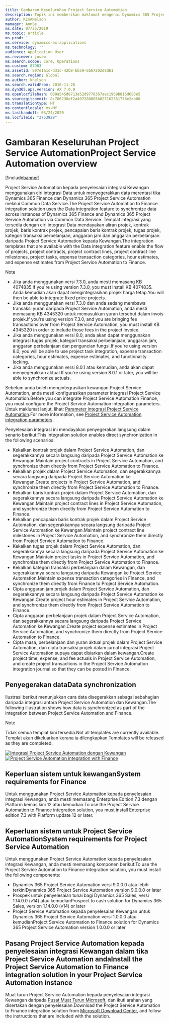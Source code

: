 ```yaml
---
title: Gambaran Keseluruhan Project Service Automation
description: Topik ini memberikan maklumat mengenai Dynamics 365 Project Service Automation kepada penyelesaian integrasi Dynamics 365 Finance.
author: KimANelson
manager: AnnBe
ms.date: 07/25/2019
ms.topic: article
ms.prod: ''
ms.service: dynamics-ax-applications
ms.technology: ''
audience: Application User
ms.reviewer: josaw
ms.search.scope: Core, Operations
ms.custom: 87983
ms.assetid: 897e1a1c-d31c-42b8-bb59-6b67202d8d61
ms.search.region: Global
ms.author: knelson
ms.search.validFrom: 2016-11-28
ms.dyn365.ops.version: AX 7.0.0
ms.openlocfilehash: 080a545d8713e52d9778367aec1969b815d683e5
ms.sourcegitcommit: 8c786230ef2a497280885b827162561776e2eb00
ms.translationtype: HT
ms.contentlocale: ms-MY
ms.lasthandoff: 03/24/2020
ms.locfileid: "3753928"
---
```

# <a name="project-service-automation-overview"></a><span data-ttu-id="c0d63-103">Gambaran Keseluruhan Project Service Automation</span><span class="sxs-lookup"><span data-stu-id="c0d63-103">Project Service Automation overview</span></span>

[!include[banner](../includes/banner.md)]

<span data-ttu-id="c0d63-104">Project Service Automation kepada penyelesaian integrasi Kewangan menggunakan ciri integrasi Data untuk menyegerakkan data merentasi tika Dynamics 365 Finance dan Dynamics 365 Project Service Automation melalui Common Data Service.</span><span class="sxs-lookup"><span data-stu-id="c0d63-104">The Project Service Automation to Finance integration solution uses the Data integration feature to synchronize data across instances of Dynamics 365 Finance and Dynamics 365 Project Service Automation via Common Data Service.</span></span> <span data-ttu-id="c0d63-105">Templat integrasi yang tersedia dengan ciri integrasi Data mendayakan aliran projek, kontrak projek, baris kontrak projek, pencapaian baris kontrak projek, tugas projek, kategori transaksi perbelanjaan, anggaran jam dan anggaran perbelanjaan daripada Project Service Automation kepada Kewangan.</span><span class="sxs-lookup"><span data-stu-id="c0d63-105">The integration templates that are available with the Data integration feature enable the flow of projects, project contracts, project contract lines, project contract line milestones, project tasks, expense transaction categories, hour estimates, and expense estimates from Project Service Automation to Finance.</span></span>

> [!NOTE]
> - <span data-ttu-id="c0d63-106">Jika anda menggunakan versi 7.3.0, anda mesti memasang KB 4074835.</span><span class="sxs-lookup"><span data-stu-id="c0d63-106">If you're using version 7.3.0, you must install KB 4074835.</span></span> <span data-ttu-id="c0d63-107">Anda kemudian akan dapat mengintegrasikan projek harga tetap.</span><span class="sxs-lookup"><span data-stu-id="c0d63-107">You will then be able to integrate fixed price projects.</span></span>
> - <span data-ttu-id="c0d63-108">Jika anda menggunakan versi 7.3.0 dan anda sedang membawa transaksi yuran daripada Project Service Automation, anda mesti memasang KB 4345320 untuk memasukkan yuran tersebut dalam invois projek.</span><span class="sxs-lookup"><span data-stu-id="c0d63-108">If you're using version 7.3.0, and you are bringing fee transactions over from Project Service Automation, you must install KB 4345320 in order to include those fees in the project invoice.</span></span>
> - <span data-ttu-id="c0d63-109">Jika anda menggunakan versi 8.0, anda akan dapat menggunakan integrasi tugas projek, kategori transaksi perbelanjaan, anggaran jam, anggaran perbelanjaan dan penguncian fungsi.</span><span class="sxs-lookup"><span data-stu-id="c0d63-109">If you're using version 8.0, you will be able to use project task integration, expense transaction categories, hour estimates, expense estimates, and functionality locking.</span></span>
> - <span data-ttu-id="c0d63-110">Jika anda menggunakan versi 8.0.1 atau kemudian, anda akan dapat menyegerakkan aktual.</span><span class="sxs-lookup"><span data-stu-id="c0d63-110">If you're using version 8.0.1 or later, you will be able to synchronize actuals.</span></span>

<span data-ttu-id="c0d63-111">Sebelum anda boleh mengintegrasikan kewangan Project Service Automation, anda mesti konfigurasikan parameter integrasi Project Service Automation.</span><span class="sxs-lookup"><span data-stu-id="c0d63-111">Before you can integrate Project Service Automation Finance, you must configure the Project Service Automation integration parameters.</span></span> <span data-ttu-id="c0d63-112">Untuk maklumat lanjut, lihat: [Parameter integrasi Project Service Automation](PSA-parameters.md).</span><span class="sxs-lookup"><span data-stu-id="c0d63-112">For more information, see [Project Service Automation integration parameters](PSA-parameters.md).</span></span>

<span data-ttu-id="c0d63-113">Penyelesaian integrasi ini mendayakan penyegerakan langsung dalam senario berikut:</span><span class="sxs-lookup"><span data-stu-id="c0d63-113">This integration solution enables direct synchronization in the following scenarios:</span></span>

- <span data-ttu-id="c0d63-114">Kekalkan kontrak projek dalam Project Service Automation, dan segerakkannya secara langsung daripada Project Service Automation ke Kewangan.</span><span class="sxs-lookup"><span data-stu-id="c0d63-114">Maintain project contracts in Project Service Automation, and synchronize them directly from Project Service Automation to Finance.</span></span>
- <span data-ttu-id="c0d63-115">Kekalkan projek dalam Project Service Automation, dan segerakkannya secara langsung daripada Project Service Automation ke Kewangan.</span><span class="sxs-lookup"><span data-stu-id="c0d63-115">Create projects in Project Service Automation, and synchronize them directly from Project Service Automation to Finance.</span></span>
- <span data-ttu-id="c0d63-116">Kekalkan baris kontrak projek dalam Project Service Automation, dan segerakkannya secara langsung daripada Project Service Automation ke Kewangan.</span><span class="sxs-lookup"><span data-stu-id="c0d63-116">Maintain project contract lines in Project Service Automation, and synchronize them directly from Project Service Automation to Finance.</span></span>
- <span data-ttu-id="c0d63-117">Kekalkan pencapaian baris kontrak projek dalam Project Service Automation, dan segerakkannya secara langsung daripada Project Service Automation ke Kewangan.</span><span class="sxs-lookup"><span data-stu-id="c0d63-117">Maintain project contract line milestones in Project Service Automation, and synchronize them directly from Project Service Automation to Finance.</span></span>
- <span data-ttu-id="c0d63-118">Kekalkan tugas projek dalam Project Service Automation, dan segerakkannya secara langsung daripada Project Service Automation ke Kewangan.</span><span class="sxs-lookup"><span data-stu-id="c0d63-118">Maintain project tasks in Project Service Automation, and synchronize them directly from Project Service Automation to Finance.</span></span>
- <span data-ttu-id="c0d63-119">Kekalkan kategori transaksi perbelanjaan dalam Kewangan, dan segerakkannya secara langsung daripada Kewangan ke Project Service Automation.</span><span class="sxs-lookup"><span data-stu-id="c0d63-119">Maintain expense transaction categories in Finance, and synchronize them directly from Finance to Project Service Automation.</span></span>
- <span data-ttu-id="c0d63-120">Cipta anggaran jam projek dalam Project Service Automation, dan segerakkannya secara langsung daripada Project Service Automation ke Kewangan.</span><span class="sxs-lookup"><span data-stu-id="c0d63-120">Create project hour estimates in Project Service Automation, and synchronize them directly from Project Service Automation to Finance.</span></span>
- <span data-ttu-id="c0d63-121">Cipta anggaran perbelanjaan projek dalam Project Service Automation, dan segerakkannya secara langsung daripada Project Service Automation ke Kewangan.</span><span class="sxs-lookup"><span data-stu-id="c0d63-121">Create project expense estimates in Project Service Automation, and synchronize them directly from Project Service Automation to Finance.</span></span>
- <span data-ttu-id="c0d63-122">Cipta masa, perbelanjaan dan yuran aktual projek dalam Project Service Automation, dan cipta transaksi projek dalam jurnal integrasi Project Service Automation supaya dapat disiarkan dalam kewangan.</span><span class="sxs-lookup"><span data-stu-id="c0d63-122">Create project time, expense, and fee actuals in Project Service Automation, and create project transactions in the Project Service Automation integration journal so that they can be posted in Finance.</span></span>

## <a name="data-synchronization"></a><span data-ttu-id="c0d63-123">Penyegerakan data</span><span class="sxs-lookup"><span data-stu-id="c0d63-123">Data synchronization</span></span>

<span data-ttu-id="c0d63-124">Ilustrasi berikut menunjukkan cara data disegerakkan sebagai sebahagian daripada integrasi antara Project Service Automation dan Kewangan.</span><span class="sxs-lookup"><span data-stu-id="c0d63-124">The following illustration shows how data is synchronized as part of the integration between Project Service Automation and Finance.</span></span>

> [!NOTE]
> <span data-ttu-id="c0d63-125">Tidak semua templat kini tersedia.</span><span class="sxs-lookup"><span data-stu-id="c0d63-125">Not all templates are currently available.</span></span> <span data-ttu-id="c0d63-126">Templat akan dikeluarkan kerana ia dilengkapkan.</span><span class="sxs-lookup"><span data-stu-id="c0d63-126">Templates will be released as they are completed.</span></span>

<span data-ttu-id="c0d63-127">[![Integrasi Project Service Automation dengan Kewangan](./media/PSA-integration.png)](./media/PSA-integration.png)</span><span class="sxs-lookup"><span data-stu-id="c0d63-127">[![Project Service Automation integration with Finance](./media/PSA-integration.png)](./media/PSA-integration.png)</span></span>

## <a name="system-requirements-for-finance"></a><span data-ttu-id="c0d63-128">Keperluan sistem untuk kewangan</span><span class="sxs-lookup"><span data-stu-id="c0d63-128">System requirements for Finance</span></span>

<span data-ttu-id="c0d63-129">Untuk menggunakan Project Service Automation kepada penyelesaian integrasi Kewangan, anda mesti memasang Enterprise Edition 7.3 dengan Platform kemas kini 12 atau kemudian.</span><span class="sxs-lookup"><span data-stu-id="c0d63-129">To use the Project Service Automation to Finance integration solution, you must install Enterprise edition 7.3 with Platform update 12 or later.</span></span>

## <a name="system-requirements-for-project-service-automation"></a><span data-ttu-id="c0d63-130">Keperluan sistem untuk Project Service Automation</span><span class="sxs-lookup"><span data-stu-id="c0d63-130">System requirements for Project Service Automation</span></span>

<span data-ttu-id="c0d63-131">Untuk menggunakan Project Service Automation kepada penyelesaian integrasi Kewangan, anda mesti memasang komponen berikut:</span><span class="sxs-lookup"><span data-stu-id="c0d63-131">To use the Project Service Automation to Finance integration solution, you must install the following components:</span></span>

- <span data-ttu-id="c0d63-132">Dynamics 365 Project Service Automation versi 9.0.0.0 atau lebih terkini</span><span class="sxs-lookup"><span data-stu-id="c0d63-132">Dynamics 365 Project Service Automation version 9.0.0.0 or later</span></span>
- <span data-ttu-id="c0d63-133">Prospek untuk penyelesaian tunai bagi Dynamics 365 Sales, versi 1.14.0.0 (v14) atau kemudian</span><span class="sxs-lookup"><span data-stu-id="c0d63-133">Prospect to cash solution for Dynamics 365 Sales, version 1.14.0.0 (v14) or later</span></span>
- <span data-ttu-id="c0d63-134">Project Service Automation kepada penyelesaian Kewangan untuk Dynamics 365 Project Service Automation versi 1.0.0.0 atau kemudian</span><span class="sxs-lookup"><span data-stu-id="c0d63-134">Project Service Automation to Finance solution for Dynamics 365 Project Service Automation version 1.0.0.0 or later</span></span>

## <a name="install-the-project-service-automation-to-finance-integration-solution-in-your-project-service-automation-instance"></a><span data-ttu-id="c0d63-135">Pasang Project Service Automation kepada penyelesaian integrasi Kewangan dalam tika Project Service Automation anda</span><span class="sxs-lookup"><span data-stu-id="c0d63-135">Install the Project Service Automation to Finance integration solution in your Project Service Automation instance</span></span>

<span data-ttu-id="c0d63-136">Muat turun Project Service Automation kepada penyelesaian integrasi Kewangan daripada [Pusat Muat Turun Microsoft](https://www.microsoft.com/download/details.aspx?id=57016), dan ikuti arahan yang disertakan dengan penyelesaian.</span><span class="sxs-lookup"><span data-stu-id="c0d63-136">Download the Project Service Automation to Finance integration solution from [Microsoft Download Center](https://www.microsoft.com/download/details.aspx?id=57016), and follow the instructions that are included with the solution.</span></span>
